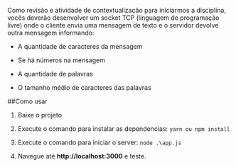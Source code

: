 Como revisão e atividade de contextualização para iniciarmos a disciplina, vocês deverão desenvolver um socket TCP (linguagem de programação livre) onde o cliente envia uma mensagem de texto e o servidor devolve outra mensagem informando:

- A quantidade de caracteres da mensagem

- Se há números na mensagem

- A quantidade de palavras

- O tamanho médio de caracteres das palavras

##Como usar

1. Baixe o projeto

2. Execute o comando para instalar as dependencias:
 ```yarn ou npm install```

3. Execute o comando para iniciar o server:
 ```node .\app.js```

4. Navegue até <b>http://localhost:3000</b> e teste.